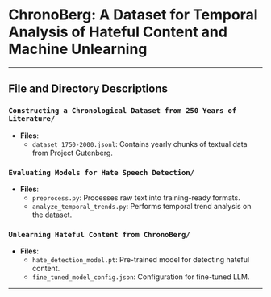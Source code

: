 # ChronoBerg: A Dataset for Temporal Analysis of Hateful Content and Machine Unlearning
---

## File and Directory Descriptions

### **`Constructing a Chronological Dataset from 250 Years of Literature/`**
- **Files**:
  - `dataset_1750-2000.jsonl`: Contains yearly chunks of textual data from Project Gutenberg.

### **`Evaluating Models for Hate Speech Detection/`**
- **Files**:
  - `preprocess.py`: Processes raw text into training-ready formats.
  - `analyze_temporal_trends.py`: Performs temporal trend analysis on the dataset.

### **`Unlearning Hateful Content from ChronoBerg/`**
- **Files**:
  - `hate_detection_model.pt`: Pre-trained model for detecting hateful content.
  - `fine_tuned_model_config.json`: Configuration for fine-tuned LLM.


---
